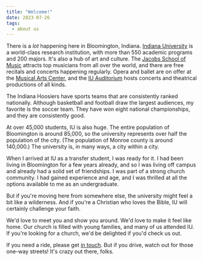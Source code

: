 ```yaml
---
title: "Welcome!"
date: 2023-07-26
tags:
  - about us
---
```


There is a *lot* happening here in Bloomington, Indiana. [Indiana University](https://bloomington.iu.edu) is a world-class research institution, with more than 550 academic programs and 200 majors. It's also a hub of art and culture. The [Jacobs School of Music](https://music.indiana.edu) attracts top musicians from all over the world, and there are free recitals and concerts happening regularly. Opera and ballet are on offer at the [Musical Arts Center](https://operaballet.indiana.edu), and the [IU Auditorium](https://www.iuauditorium.com) hosts concerts and theatrical productions of all kinds.

The Indiana Hoosiers have sports teams that are consistently ranked nationally. Although basketball and football draw the largest audiences, my favorite is the soccer team. They have won eight national championships, and they are consistently good.

At over 45,000 students, IU is also huge. The entire population of Bloomington is around 85,000, so the university represents over half the population of the city. (The population of Monroe county is around 140,000.) The university is, in many ways, a city within a city.

When I arrived at IU as a transfer student, I was ready for it. I had been living in Bloomington for a few years already, and so I was living off campus and already had a solid set of friendships. I was part of a strong church community. I had gained experience and age, and I was thrilled at all the options available to me as an undergraduate.

But if you're moving here from somewhere else, the university might feel a bit like a wilderness. And if you're a Christian who loves the Bible, IU will certainly challenge your faith.

We'd love to meet you and show you around. We'd love to make it feel like home. Our church is filled with young families, and many of us attended IU. If you're looking for a church, we'd be delighted if you'd check us out.

If you need a ride, please get [in touch](https://trinityreformed.churchcenter.com/people/forms/284770). But if you drive, watch out for those one-way streets! It's crazy out there, folks.